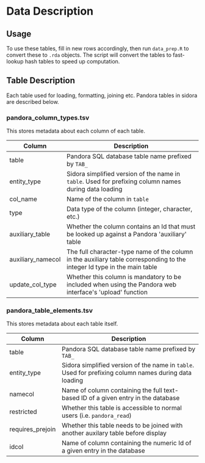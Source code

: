 # Data Description

## Usage

To use these tables, fill in new rows accordingly, then run `data_prep.R` to convert these to 
`.rda` objects. The script will convert the tables to fast-lookup hash tables to speed up 
computation.

## Table Description

Each table used for loading, formatting, joining etc. Pandora tables in sidora are described below.

### pandora_column_types.tsv

This stores metadata about each column of each table.

| Column            | Description                                                                                                              |
|-------------------|--------------------------------------------------------------------------------------------------------------------------|
| table             | Pandora SQL database table name prefixed by `TAB_`                                                                       |
| entity_type       | Sidora simplified version of the name in `table`. Used for prefixing column names during data loading                    |
|	col_name	        | Name of the column in `table`                                                                                            |
| type	            | Data type of the column (integer, character, etc.)                                                                       |
| auxiliary_table	  | Whether the column contains an Id that must be looked up against a Pandora 'auxiliary' table                             |
| auxiliary_namecol	| The full character-type name of the column in the auxiliary table corresponding to the integer Id type in the main table |
| update_col_type   | Whether this column is mandatory to be included when using the Pandora web interface's 'upload' function                 |

### pandora_table_elements.tsv

This stores metadata about each table itself.

| Column            | Description                                                                                                              |
|-------------------|--------------------------------------------------------------------------------------------------------------------------|
| table             | Pandora SQL database table name prefixed by `TAB_`                                                                       |
| entity_type       | Sidora simplified version of the name in `table`. Used for prefixing column names during data loading                    |
| namecol	          | Name of column containing the full text-based ID of a given entry in the database                                        |
| restricted	      | Whether this table is accessible to normal users (i.e. `pandora_read`)                                                   |
| requires_prejoin	| Whether this table needs to be joined with another auxilary table before display                                         |
| idcol             | Name of column containing the numeric Id of a given entry in the database                                                |
